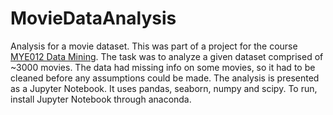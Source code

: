 # MovieDataAnalysis
Analysis for a movie dataset. This was part of a project for the course [MYE012 Data Mining](http://www.cse.uoi.gr/~tsap/teaching/cse012/index-en.html). The task was to analyze a given dataset comprised of ~3000 movies. The data had missing info on some movies, so it had to be cleaned before any assumptions could be made. The analysis is presented as a Jupyter Notebook. It uses pandas, seaborn, numpy and scipy. To run, install Jupyter Notebook through anaconda.
